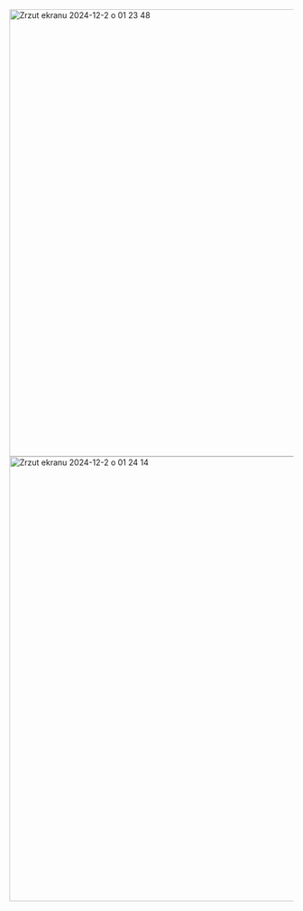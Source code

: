 <img width="794" alt="Zrzut ekranu 2024-12-2 o 01 23 48" src="https://github.com/user-attachments/assets/e393cb7e-f887-4973-b121-07579a08b174">
<img width="790" alt="Zrzut ekranu 2024-12-2 o 01 24 14" src="https://github.com/user-attachments/assets/8d186457-5e81-495a-aca5-4260a86f93ea">
